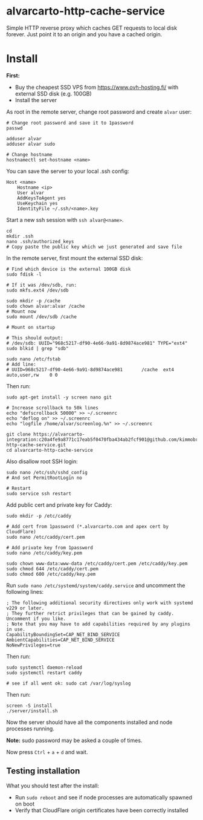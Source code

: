 # alvarcarto-http-cache-service

Simple HTTP reverse proxy which caches GET requests to local disk forever. Just point it
to an origin and you have a cached origin.


# Install


**First:**

* Buy the cheapest SSD VPS from https://www.ovh-hosting.fi/ with external SSD disk (e.g. 100GB)
* Install the server


As root in the remote server, change root password and create `alvar` user:

```
# Change root password and save it to 1password
passwd

adduser alvar
adduser alvar sudo

# Change hostname
hostnamectl set-hostname <name>
```

You can save the server to your local .ssh config:
```
Host <name>
    Hostname <ip>
    User alvar
    AddKeysToAgent yes
    UseKeychain yes
    IdentityFile ~/.ssh/<name>.key
```

Start a new ssh session with `ssh alvar@<name>`.
```
cd
mkdir .ssh
nano .ssh/authorized_keys
# Copy paste the public key which we just generated and save file
```

In the remote server, first mount the external SSD disk:

```
# Find which device is the external 100GB disk
sudo fdisk -l

# If it was /dev/sdb, run:
sudo mkfs.ext4 /dev/sdb

sudo mkdir -p /cache
sudo chown alvar:alvar /cache
# Mount now
sudo mount /dev/sdb /cache

# Mount on startup

# This should output:
# /dev/sdb: UUID="968c5217-df90-4e66-9a91-8d9874ace981" TYPE="ext4"
sudo blkid | grep "sdb"

sudo nano /etc/fstab
# Add line:
# UUID=968c5217-df90-4e66-9a91-8d9874ace981       /cache  ext4    auto,user,rw    0 0
```

Then run:

```
sudo apt-get install -y screen nano git

# Increase scrollback to 50k lines
echo "defscrollback 50000" >> ~/.screenrc
echo "deflog on" >> ~/.screenrc
echo "logfile /home/alvar/screenlog.%n" >> ~/.screenrc

git clone https://alvarcarto-integration:c20a4fe9a8771c17eab5f0470fba434ab2fcf901@github.com/kimmobrunfeldt/alvarcarto-http-cache-service.git
cd alvarcarto-http-cache-service
```

Also disallow root SSH login:

```
sudo nano /etc/ssh/sshd_config
# And set PermitRootLogin no

# Restart
sudo service ssh restart
```

Add public cert and private key for Caddy:

```
sudo mkdir -p /etc/caddy

# Add cert from 1password (*.alvarcarto.com and apex cert by CloudFlare)
sudo nano /etc/caddy/cert.pem

# Add private key from 1password
sudo nano /etc/caddy/key.pem

sudo chown www-data:www-data /etc/caddy/cert.pem /etc/caddy/key.pem
sudo chmod 644 /etc/caddy/cert.pem
sudo chmod 600 /etc/caddy/key.pem
```

Run `sudo nano /etc/systemd/system/caddy.service` and uncomment the following lines:

```
; The following additional security directives only work with systemd v229 or later.
; They further retrict privileges that can be gained by caddy. Uncomment if you like.
; Note that you may have to add capabilities required by any plugins in use.
CapabilityBoundingSet=CAP_NET_BIND_SERVICE
AmbientCapabilities=CAP_NET_BIND_SERVICE
NoNewPrivileges=true
```

Then run:
```
sudo systemctl daemon-reload
sudo systemctl restart caddy

# see if all went ok: sudo cat /var/log/syslog
```

Then run:

```
screen -S install
./server/install.sh
```

Now the server should have all the components installed and node processes
running.

**Note:** sudo password may be asked a couple of times.

Now press `Ctrl` + `a` + `d` and wait.


## Testing installation

What you should test after the install:

* Run `sudo reboot` and see if node processes are automatically spawned on boot
* Verify that CloudFlare origin certificates have been correctly installed

